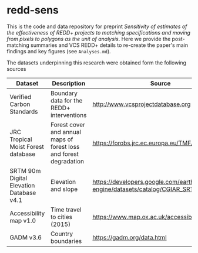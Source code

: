 # redd-sens

This is the code and data repository for preprint *Sensitivity of estimates of the effectiveness of REDD+ projects to matching specifications and moving from pixels to polygons as the unit of analysis*. Here we provide the post-matching summaries and VCS REDD+ details to re-create the paper's main findings and key figures (see `Analyses.md`). 

The datasets underpinning this research were obtained form the following sources 

| Dataset                                  | Description                                                        | Source                                                                      |
|------------------------------------------|--------------------------------------------------------------------|-----------------------------------------------------------------------------|
| Verified Carbon Standards                | Boundary data for the REDD+ interventions                          | http://www.vcsprojectdatabase.org                                           |
| JRC Tropical Moist Forest database       | Forest cover and annual maps of forest loss and forest degradation | https://forobs.jrc.ec.europa.eu/TMF/                                        |
| SRTM 90m Digital Elevation Database v4.1 | Elevation and slope                                                | https://developers.google.com/earth-engine/datasets/catalog/CGIAR_SRTM90_V4 |
| Accessibility map v1.0                   | Time travel to  cities (2015)                                      | https://www.map.ox.ac.uk/accessibility_to_cities/                           |
| GADM v3.6                                | Country boundaries                                                 | https://gadm.org/data.html                                                  |